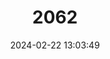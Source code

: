 ---
title: "2062"
category: "Arctocephalus tropicalis"
draft: false
date: 2024-02-22 13:03:49
languages:
  English: ["Amsterdam Island Fur Seal", "Subantarctic Fur Seal"]
  French: ["Arctocéphale d'Australie"]
  Afrikaans: ["Subantarktiese Pelsrob"]
---